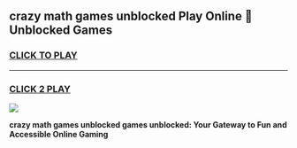 
## crazy math games unblocked Play Online 👋 Unblocked Games
<h3>
<a href="https://premium.freeplayer.one?title=crazy_math_games_unblocked&ref=19F">CLICK TO PLAY</a></h3>
<hr>

<h3>
<a href="https://premium.freeplayer.one?title=crazy_math_games_unblocked&ref=19F">CLICK 2 PLAY</a>
  
</h3>

<a href="https://premium.freeplayer.one?title=crazy_math_games_unblocked&ref=19F"><img src="https://clearcache.store/games.png"></a>


**crazy math games unblocked games unblocked: Your Gateway to Fun and Accessible Online Gaming**
